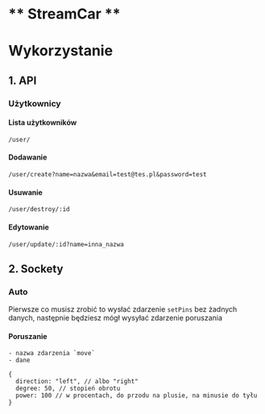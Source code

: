 # ** StreamCar **
# Wykorzystanie
## 1. API
### Użytkownicy
#### Lista użytkowników
`/user/`
#### Dodawanie
`/user/create?name=nazwa&email=test@tes.pl&password=test`
#### Usuwanie
`/user/destroy/:id`
#### Edytowanie
`/user/update/:id?name=inna_nazwa`
## 2. Sockety
### Auto
  Pierwsze co musisz zrobić to wysłać zdarzenie `setPins` bez żadnych danych, następnie będziesz mógł wysyłać zdarzenie poruszania
#### Poruszanie
    - nazwa zdarzenia `move`
    - dane
```
{
  direction: "left", // albo "right"
  degree: 50, // stopień obrotu
  power: 100 // w procentach, do przodu na plusie, na minusie do tyłu
}
```

